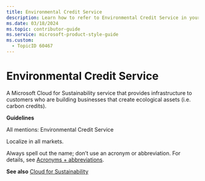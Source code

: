 ```yaml
---
title: Environmental Credit Service
description: Learn how to refer to Environmental Credit Service in your content.
ms.date: 03/18/2024
ms.topic: contributor-guide
ms.service: microsoft-product-style-guide
ms.custom:
  - TopicID 60467
---
```



# Environmental Credit Service

A Microsoft Cloud for Sustainability service that provides infrastructure to customers who are building businesses that create ecological assets (i.e. carbon credits).

**Guidelines**

All mentions: Environmental Credit Service

Localize in all markets.

Always spell out the name; don’t use an acronym or abbreviation. For details, see [Acronyms + abbreviations](~\acronyms-and-abbreviations.md).

**See also** [Cloud for Sustainability](~\a_z_names_terms\c\cloud-for-sustainability.md)

